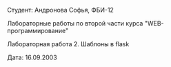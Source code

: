Студент: Андронова Софья, ФБИ-12

Лабораторные работы по второй части курса "WEB-программирование"

Лабораторная работа 2. Шаблоны в flask

Дата: 16.09.2003
